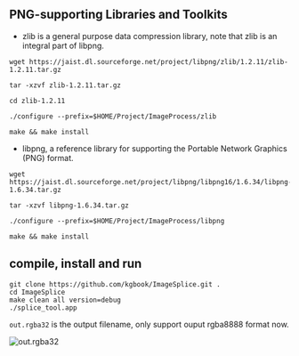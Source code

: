## PNG-supporting Libraries and Toolkits

- zlib is a general purpose data compression library, note that zlib is an integral part of libpng.

```
wget https://jaist.dl.sourceforge.net/project/libpng/zlib/1.2.11/zlib-1.2.11.tar.gz

tar -xzvf zlib-1.2.11.tar.gz

cd zlib-1.2.11

./configure --prefix=$HOME/Project/ImageProcess/zlib

make && make install

```

- libpng, a reference library for supporting the Portable Network Graphics (PNG) format.

```
wget https://jaist.dl.sourceforge.net/project/libpng/libpng16/1.6.34/libpng-1.6.34.tar.gz

tar -xzvf libpng-1.6.34.tar.gz 

./configure --prefix=$HOME/Project/ImageProcess/libpng

make && make install
```

## compile, install and run
```
git clone https://github.com/kgbook/ImageSplice.git .
cd ImageSplice
make clean all version=debug
./splice_tool.app
```

`out.rgba32` is the output filename, only support ouput rgba8888 format now.

![out.rgba32](https://github.com/kgbook/ImageSplice/blob/master/out/out-rgba32.png "out.rgba32")
